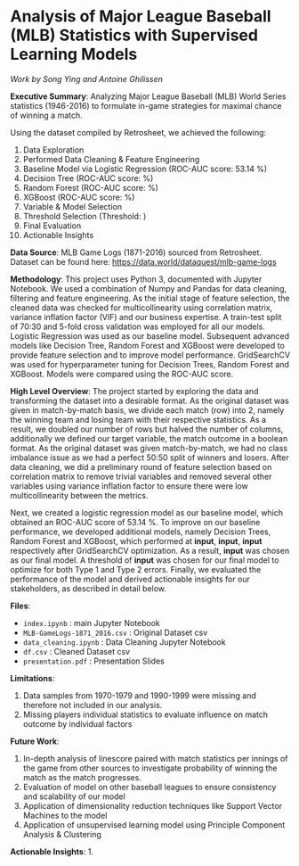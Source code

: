 # Analysis of Major League Baseball (MLB) Statistics with Supervised Learning Models

_Work by Song Ying and Antoine Ghilissen_

__Executive Summary__: Analyzing Major League Baseball (MLB) World Series statistics (1946-2016) to formulate in-game strategies for maximal chance of winning a match.

Using the dataset compiled by Retrosheet, we achieved the following:
1. Data Exploration
2. Performed Data Cleaning & Feature Engineering
2. Baseline Model via Logistic Regression (ROC-AUC score: 53.14 %)
3. Decision Tree (ROC-AUC score: %)
4. Random Forest (ROC-AUC score: %)
5. XGBoost (ROC-AUC score: %)
6. Variable & Model Selection
7. Threshold Selection (Threshold: )
8. Final Evaluation
9. Actionable Insights

__Data Source__: MLB Game Logs (1871-2016) sourced from Retrosheet. Dataset can be found here: https://data.world/dataquest/mlb-game-logs

__Methodology__: This project uses Python 3, documented with Jupyter Notebook. We used a combination of Numpy and Pandas for data cleaning, filtering and feature engineering. As the initial stage of feature selection, the cleaned data was checked for multicollinearity using correlation matrix, variance inflation factor (VIF) and our business expertise. A train-test split of 70:30 and 5-fold cross validation was employed for all our models. Logistic Regression was used as our baseline model. Subsequent advanced models like Decision Tree, Random Forest and XGBoost were developed to provide feature selection and to improve model performance. GridSearchCV was used for hyperparameter tuning for Decision Trees, Random Forest and XGBoost. Models were compared using the ROC-AUC score. 

__High Level Overview__: The project started by exploring the data and transforming the dataset into a desirable format. As the original dataset was given in match-by-match basis, we divide each match (row) into 2, namely the winning team and losing team with their respective statistics. As a result, we doubled our number of rows but halved the number of columns, additionally we defined our target variable, the match outcome in a boolean format. As the original dataset was given match-by-match, we had no class imbalance issue as we had a perfect 50:50 split of winners and losers. After data cleaning, we did a preliminary round of feature selection based on correlation matrix to remove trivial variables and removed several other variables using variance inflation factor to ensure there were low multicollinearity between the metrics. 

Next, we created a logistic regression model as our baseline model, which obtained an ROC-AUC score of 53.14 %. To improve on our baseline performance, we developed additional models, namely Decision Trees, Random Forest and XGBoost, which performed at __input__, __input__, __input__ respectively after GridSearchCV optimization. As a result, __input__ was chosen as our final model. A threshold of __input__ was chosen for our final model to optimize for both Type 1 and Type 2 errors. Finally, we evaluated the performance of the model and derived actionable insights for our stakeholders, as described in detail below.

__Files__:
- <code>index.ipynb</code> : main Jupyter Notebook
- <code>MLB-GameLogs-1871_2016.csv</code> : Original Dataset csv
- <code>data_cleaning.ipynb</code> : Data Cleaning Jupyter Notebook
- <code>df.csv</code> : Cleaned Dataset csv
- <code>presentation.pdf</code> : Presentation Slides


__Limitations__:
1. Data samples from 1970-1979 and 1990-1999 were missing and therefore not included in our analysis.
2. Missing players individual statistics to evaluate influence on match outcome by individual factors

__Future Work__:
1. In-depth analysis of linescore paired with match statistics per innings of the game from other sources to investigate probability of winning the match as the match progresses.
2. Evaluation of model on other baseball leagues to ensure consistency and scalability of our model
3. Application of dimensionality reduction techniques like Support Vector Machines to the model
4. Application of unsupervised learning model using Principle Component Analysis & Clustering

__Actionable Insights__:
1. 
